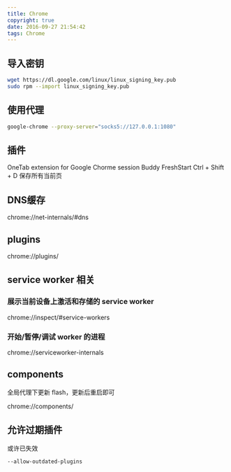 ```yaml
---
title: Chrome
copyright: true
date: 2016-09-27 21:54:42
tags: Chrome
---
```


## 导入密钥
```bash
wget https://dl.google.com/linux/linux_signing_key.pub
sudo rpm --import linux_signing_key.pub
```

## 使用代理
```bash
google-chrome --proxy-server="socks5://127.0.0.1:1080"
```

## 插件
OneTab extension for Google Chorme
session Buddy
FreshStart
Ctrl + Shift + D 保存所有当前页

## DNS缓存
chrome://net-internals/#dns

## plugins
chrome://plugins/

## service worker 相关
### 展示当前设备上激活和存储的 service worker
chrome://inspect/#service-workers
### 开始/暂停/调试 worker 的进程
chrome://serviceworker-internals

## components
全局代理下更新 flash，更新后重启即可

chrome://components/

## 允许过期插件
或许已失效
```bash
--allow-outdated-plugins
```